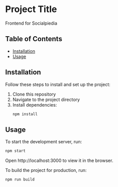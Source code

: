 # Project Title

Frontend for Socialpiedia

## Table of Contents

- [Installation](#installation)
- [Usage](#usage)

## Installation

Follow these steps to install and set up the project:

1. Clone this repository
2. Navigate to the project directory
3. Install dependencies:
    ```sh
    npm install
    ```
## Usage

To start the development server, run:
```sh
npm start
```
Open http://localhost:3000 to view it in the browser.

To build the project for production, run:
```sh
npm run build
```

